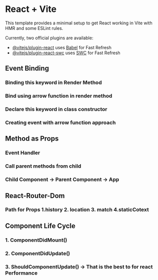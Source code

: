 # React + Vite

This template provides a minimal setup to get React working in Vite with HMR and some ESLint rules.

Currently, two official plugins are available:

- [@vitejs/plugin-react](https://github.com/vitejs/vite-plugin-react/blob/main/packages/plugin-react/README.md) uses [Babel](https://babeljs.io/) for Fast Refresh
- [@vitejs/plugin-react-swc](https://github.com/vitejs/vite-plugin-react-swc) uses [SWC](https://swc.rs/) for Fast Refresh

## Event Binding

### Binding this keyword in Render Method

### Bind using arrow function in render method

### Declare this keyword in class constructor

### Creating event with arrow function approach

## Method as Props

### Event Handler

### Call parent methods from child

### Child Component -> Parent Component -> App

## React-Router-Dom

### Path for Props 1.history 2. location 3. match 4.staticCotext

## Component Life Cycle

### 1. ComponentDidMount()

### 2. ComponentDidUpdate()

### 3. ShouldComponentUpdate() -> That is the best to for react Performance
